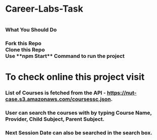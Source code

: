 # <h1>Career-Labs-Task<h1/>
  <h3>What You Should Do <h3/>
     Fork this Repo<br/>
     Clone this Repo<br/>
     Use **npm Start** Command to run the project<br/>
    
    
# To check online this project visit 
[id/name]: https://chaitanyab23.github.io/Career-Labs-Task/

### List of Courses is fetched from the API  - https://nut-case.s3.amazonaws.com/coursessc.json.
### User can search the courses with by typing Course Name, Provider, Child Subject, Parent Subject.
### Next Session Date can also be searched in the search box.
